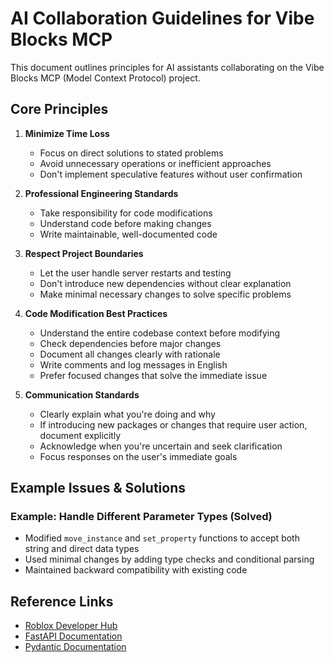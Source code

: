 # AI Collaboration Guidelines for Vibe Blocks MCP

This document outlines principles for AI assistants collaborating on the Vibe Blocks MCP (Model Context Protocol) project.

## Core Principles

1. **Minimize Time Loss**
   - Focus on direct solutions to stated problems
   - Avoid unnecessary operations or inefficient approaches
   - Don't implement speculative features without user confirmation

2. **Professional Engineering Standards**
   - Take responsibility for code modifications
   - Understand code before making changes
   - Write maintainable, well-documented code

3. **Respect Project Boundaries**
   - Let the user handle server restarts and testing
   - Don't introduce new dependencies without clear explanation
   - Make minimal necessary changes to solve specific problems

4. **Code Modification Best Practices**
   - Understand the entire codebase context before modifying
   - Check dependencies before major changes
   - Document all changes clearly with rationale
   - Write comments and log messages in English
   - Prefer focused changes that solve the immediate issue

5. **Communication Standards**
   - Clearly explain what you're doing and why
   - If introducing new packages or changes that require user action, document explicitly
   - Acknowledge when you're uncertain and seek clarification
   - Focus responses on the user's immediate goals

## Example Issues & Solutions

### Example: Handle Different Parameter Types (Solved)
- Modified `move_instance` and `set_property` functions to accept both string and direct data types
- Used minimal changes by adding type checks and conditional parsing
- Maintained backward compatibility with existing code

## Reference Links

- [Roblox Developer Hub](https://developer.roblox.com/)
- [FastAPI Documentation](https://fastapi.tiangolo.com/)
- [Pydantic Documentation](https://docs.pydantic.dev/latest/) 